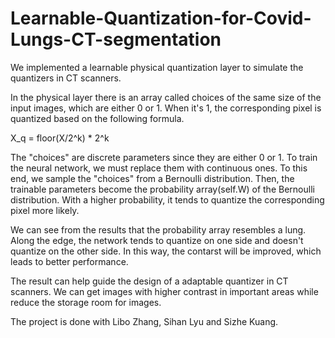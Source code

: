 # Learnable-Quantization-for-Covid-Lungs-CT-segmentation

We implemented a learnable physical quantization layer to simulate the quantizers in CT scanners.

In the physical layer there is an array called choices of the same size of the input images, which are either 0 or 1. When it's 1, the corresponding pixel is quantized based on the following formula.

X_q = floor(X/2^k) * 2^k

The "choices" are discrete parameters since they are either 0 or 1. To train the neural network, we must replace them with continuous ones. To this end, we sample the "choices" from a Bernoulli distribution. Then, the trainable parameters become the probability array(self.W) of the Bernoulli distribution. With a higher probability, it tends to quantize the corresponding pixel more likely.

We can see from the results that the probability array resembles a lung. Along the edge, the network tends to quantize on one side and doesn't quantize on the other side. In this way, the contarst will be improved, which leads to better performance.

The result can help guide the design of a adaptable quantizer in CT scanners. We can get images with higher contrast in important areas while reduce the storage room for images.

The project is done with Libo Zhang, Sihan Lyu and Sizhe Kuang.
